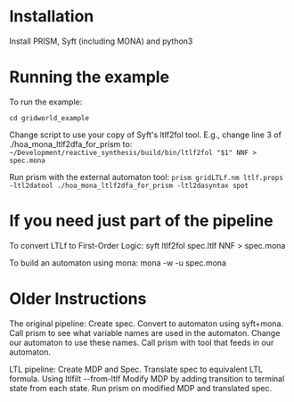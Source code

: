# Installation
Install PRISM, Syft (including MONA) and python3

# Running the example
To run the example:

```cd gridworld_example```

Change script to use your copy of Syft's ltlf2fol tool. E.g., change line 3 of ./hoa_mona_ltlf2dfa_for_prism to:
```~/Development/reactive_synthesis/build/bin/ltlf2fol "$1" NNF > spec.mona```


Run prism with the external automaton tool:
```prism gridLTLf.nm ltlf.props -ltl2datool ./hoa_mona_ltlf2dfa_for_prism -ltl2dasyntax spot```



# If you need just part of the pipeline

To convert LTLf to First-Order Logic:
syft ltlf2fol spec.ltlf NNF > spec.mona

To build an automaton using mona:
mona -w -u spec.mona

# Older Instructions

The original pipeline:
Create spec.
Convert to automaton using syft+mona.
Call prism to see what variable names are used in the automaton.
Change our automaton to use these names.
Call prism with tool that feeds in our automaton.

LTL pipeline:
Create MDP and Spec.
Translate spec to equivalent LTL formula. Using ltlfilt --from-ltlf
Modify MDP by adding transition to terminal state from each state.
Run prism on modified MDP and translated spec.


